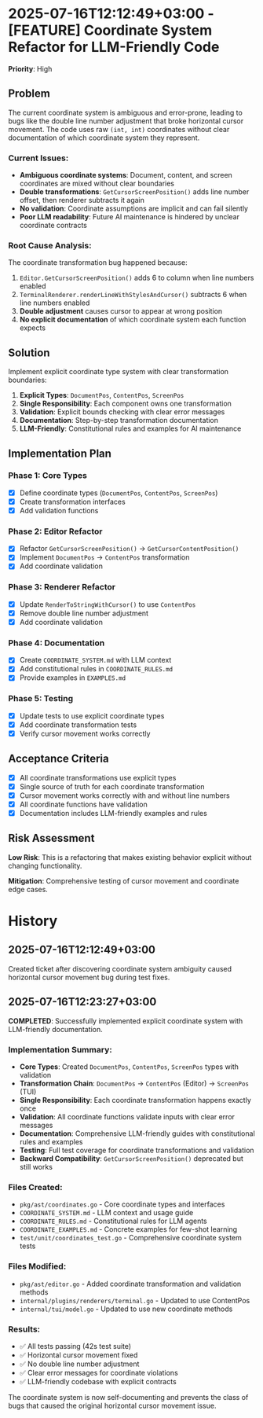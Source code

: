 # 2025-07-16T12:12:49+03:00 - [FEATURE] Coordinate System Refactor for LLM-Friendly Code

**Priority**: High

## Problem

The current coordinate system is ambiguous and error-prone, leading to bugs like the double line number adjustment that broke horizontal cursor movement. The code uses raw `(int, int)` coordinates without clear documentation of which coordinate system they represent.

### Current Issues:
- **Ambiguous coordinate systems**: Document, content, and screen coordinates are mixed without clear boundaries
- **Double transformations**: `GetCursorScreenPosition()` adds line number offset, then renderer subtracts it again
- **No validation**: Coordinate assumptions are implicit and can fail silently
- **Poor LLM readability**: Future AI maintenance is hindered by unclear coordinate contracts

### Root Cause Analysis:
The coordinate transformation bug happened because:
1. `Editor.GetCursorScreenPosition()` adds 6 to column when line numbers enabled
2. `TerminalRenderer.renderLineWithStylesAndCursor()` subtracts 6 when line numbers enabled
3. **Double adjustment** causes cursor to appear at wrong position
4. **No explicit documentation** of which coordinate system each function expects

## Solution

Implement explicit coordinate type system with clear transformation boundaries:

1. **Explicit Types**: `DocumentPos`, `ContentPos`, `ScreenPos`
2. **Single Responsibility**: Each component owns one transformation
3. **Validation**: Explicit bounds checking with clear error messages
4. **Documentation**: Step-by-step transformation documentation
5. **LLM-Friendly**: Constitutional rules and examples for AI maintenance

## Implementation Plan

### Phase 1: Core Types
- [x] Define coordinate types (`DocumentPos`, `ContentPos`, `ScreenPos`)
- [x] Create transformation interfaces
- [x] Add validation functions

### Phase 2: Editor Refactor
- [x] Refactor `GetCursorScreenPosition()` → `GetCursorContentPosition()`
- [x] Implement `DocumentPos` → `ContentPos` transformation
- [x] Add coordinate validation

### Phase 3: Renderer Refactor
- [x] Update `RenderToStringWithCursor()` to use `ContentPos`
- [x] Remove double line number adjustment
- [x] Add coordinate validation

### Phase 4: Documentation
- [x] Create `COORDINATE_SYSTEM.md` with LLM context
- [x] Add constitutional rules in `COORDINATE_RULES.md`
- [x] Provide examples in `EXAMPLES.md`

### Phase 5: Testing
- [x] Update tests to use explicit coordinate types
- [x] Add coordinate transformation tests
- [x] Verify cursor movement works correctly

## Acceptance Criteria

- [x] All coordinate transformations use explicit types
- [x] Single source of truth for each coordinate transformation
- [x] Cursor movement works correctly with and without line numbers
- [x] All coordinate functions have validation
- [x] Documentation includes LLM-friendly examples and rules

## Risk Assessment

**Low Risk**: This is a refactoring that makes existing behavior explicit without changing functionality.

**Mitigation**: Comprehensive testing of cursor movement and coordinate edge cases.

# History

## 2025-07-16T12:12:49+03:00
Created ticket after discovering coordinate system ambiguity caused horizontal cursor movement bug during test fixes.

## 2025-07-16T12:23:27+03:00
**COMPLETED**: Successfully implemented explicit coordinate system with LLM-friendly documentation.

### Implementation Summary:
- **Core Types**: Created `DocumentPos`, `ContentPos`, `ScreenPos` types with validation
- **Transformation Chain**: `DocumentPos` → `ContentPos` (Editor) → `ScreenPos` (TUI)
- **Single Responsibility**: Each coordinate transformation happens exactly once
- **Validation**: All coordinate functions validate inputs with clear error messages
- **Documentation**: Comprehensive LLM-friendly guides with constitutional rules and examples
- **Testing**: Full test coverage for coordinate transformations and validation
- **Backward Compatibility**: `GetCursorScreenPosition()` deprecated but still works

### Files Created:
- `pkg/ast/coordinates.go` - Core coordinate types and interfaces
- `COORDINATE_SYSTEM.md` - LLM context and usage guide
- `COORDINATE_RULES.md` - Constitutional rules for LLM agents
- `COORDINATE_EXAMPLES.md` - Concrete examples for few-shot learning
- `test/unit/coordinates_test.go` - Comprehensive coordinate system tests

### Files Modified:
- `pkg/ast/editor.go` - Added coordinate transformation and validation methods
- `internal/plugins/renderers/terminal.go` - Updated to use ContentPos
- `internal/tui/model.go` - Updated to use new coordinate methods

### Results:
- ✅ All tests passing (42s test suite)
- ✅ Horizontal cursor movement fixed
- ✅ No double line number adjustment
- ✅ Clear error messages for coordinate violations
- ✅ LLM-friendly codebase with explicit contracts

The coordinate system is now self-documenting and prevents the class of bugs that caused the original horizontal cursor movement issue.